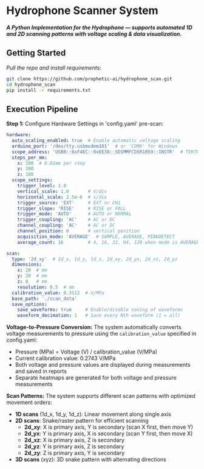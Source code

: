 # Hydrophone Scanner System
_**A Python Implementation for the Hydrophone — supports automated 1D and 2D scanning patterns with voltage scaling & data visualization.**_

## Getting Started

_Pull the repo and install requirements:_
```bash
git clone https://github.com/prophetic-ai/hydrophone_scan.git
cd hydrophone_scan
pip install -r requirements.txt
```

## Execution Pipeline

**Step 1:** Configure Hardware Settings in 'config.yaml' pre-scan:

```yaml
hardware:
  auto_scaling_enabled: true  # Enable automatic voltage scaling
  arduino_port: '/dev/tty.usbmodem101'  # or 'COMX' for Windows
  scope_address: 'USB0::0xF4EC::0xEE38::SDSMMFCD5R1059::INSTR'  # TEKTRONIX AND SIGLENT SUPPORT
  steps_per_mm:
    x: 100  # 0.01mm per step
    y: 100
    z: 100
  scope_settings:
    trigger_level: 1.0
    vertical_scale: 1.0       # V/div
    horizontal_scale: 2.5e-6  # s/div
    trigger_source: 'EXT'     # EXT or CH1
    trigger_slope: 'RISE'     # RISE or FALL
    trigger_mode: 'AUTO'      # AUTO or NORMAL
    trigger_coupling: 'AC'    # AC or DC
    channel_coupling: 'AC'    # AC or DC
    channel_position: 0       # vertical position
    acquisition_mode: 'AVERAGE'  # SAMPLE, AVERAGE, PEAKDETECT
    average_count: 16         # 4, 16, 32, 64, 128 when mode is AVERAGE

scan:
  type: '2d_xy'  # 1d_x, 1d_y, 1d_z, 2d_xy, 2d_yx, 2d_xz, 2d_yz
  dimensions:
    x: 20  # mm
    y: 20  # mm 
    z: 0   # mm
    resolution: 0.5  # mm
  calibration_value: 0.3112  # V/MPa
  base_path: './scan_data'
  save_options:
    save_waveforms: true     # Enable/disable saving of waveforms
    waveform_decimation: 1   # Save every Nth waveform (1 = all)
```

**Voltage-to-Pressure Conversion:**
The system automatically converts voltage measurements to pressure using the `calibration_value` specified in config.yaml:
- Pressure (MPa) = Voltage (V) / calibration_value (V/MPa)
- Current calibration value: 0.2743 V/MPa
- Both voltage and pressure values are displayed during measurements and saved in reports
- Separate heatmaps are generated for both voltage and pressure measurements

**Scan Patterns:**
The system supports different scan patterns with optimized movement orders:
- **1D scans** (1d_x, 1d_y, 1d_z): Linear movement along single axis
- **2D scans**: Snake/raster pattern for efficient scanning
  - **2d_xy**: X is primary axis, Y is secondary (scan X first, then move Y)
  - **2d_yx**: Y is primary axis, X is secondary (scan Y first, then move X)
  - **2d_xz**: X is primary axis, Z is secondary
  - **2d_yz**: Y is primary axis, Z is secondary
  - **2d_zy**: Z is primary axis, Y is secondary
- **3D scans** (xyz): 3D snake pattern with alternating directions